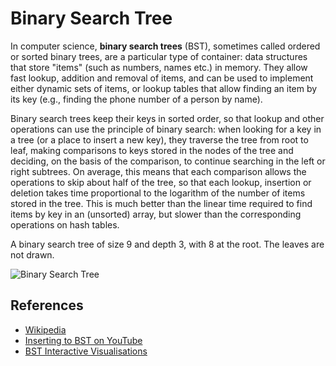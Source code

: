 # Binary Search Tree

In computer science, **binary search trees** (BST), sometimes called 
ordered or sorted binary trees, are a particular type of container: 
data structures that store "items" (such as numbers, names etc.) 
in memory. They allow fast lookup, addition and removal of 
items, and can be used to implement either dynamic sets of 
items, or lookup tables that allow finding an item by its key 
(e.g., finding the phone number of a person by name).

Binary search trees keep their keys in sorted order, so that lookup 
and other operations can use the principle of binary search: 
when looking for a key in a tree (or a place to insert a new key), 
they traverse the tree from root to leaf, making comparisons to 
keys stored in the nodes of the tree and deciding, on the basis 
of the comparison, to continue searching in the left or right 
subtrees. On average, this means that each comparison allows 
the operations to skip about half of the tree, so that each 
lookup, insertion or deletion takes time proportional to the 
logarithm of the number of items stored in the tree. This is 
much better than the linear time required to find items by key 
in an (unsorted) array, but slower than the corresponding 
operations on hash tables.

A binary search tree of size 9 and depth 3, with 8 at the root.
The leaves are not drawn.

![Binary Search Tree](https://upload.wikimedia.org/wikipedia/commons/d/da/Binary_search_tree.svg)

## References

- [Wikipedia](https://en.wikipedia.org/wiki/Binary_search_tree)
- [Inserting to BST on YouTube](https://www.youtube.com/watch?v=wcIRPqTR3Kc&list=PLLXdhg_r2hKA7DPDsunoDZ-Z769jWn4R8&index=9&t=0s)
- [BST Interactive Visualisations](https://www.cs.usfca.edu/~galles/visualization/BST.html)